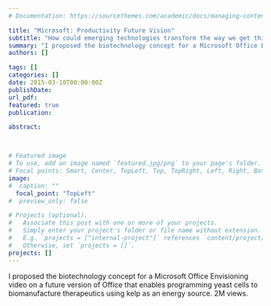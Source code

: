 ```yaml
---
# Documentation: https://sourcethemes.com/academic/docs/managing-content/

title: "Microsoft: Productivity Future Vision"
subtitle: "How could emerging technologies transform the way we get things done 5-10 years in the future? - <a href = \"https://www.youtube.com/watch?v=w-tFdreZB94\">Microsoft Office Envisioning</a>"
summary: "I proposed the biotechnology concept for a Microsoft Office Envisioning video on a future version of Office that enables programming yeast cells to biomanufacture therapeutics using kelp as an energy source. 2M views.<br><b>Microsoft Office Envisioning</b>"
authors: []

tags: []
categories: []
date: 2015-03-10T00:00:00Z
publishDate:
url_pdf: 
featured: true
publication: 

abstract:



# Featured image
# To use, add an image named `featured.jpg/png` to your page's folder.
# Focal points: Smart, Center, TopLeft, Top, TopRight, Left, Right, BottomLeft, Bottom, BottomRight.
image: 
#  caption: ""
  focal_point: "TopLeft"
#  preview_only: false

# Projects (optional).
#   Associate this post with one or more of your projects.
#   Simply enter your project's folder or file name without extension.
#   E.g. `projects = ["internal-project"]` references `content/project/deep-learning/index.md`.
#   Otherwise, set `projects = []`.
projects: []
---
```


I proposed the biotechnology concept for a Microsoft Office Envisioning video on a future version of Office that enables programming yeast cells to biomanufacture therapeutics using kelp as an energy source. 2M views.